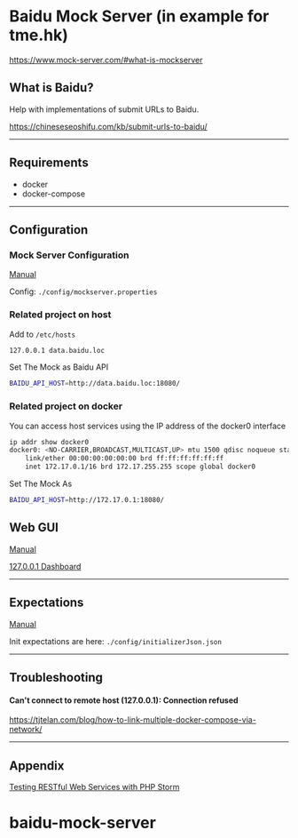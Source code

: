 # Baidu Mock Server (in example for tme.hk)

https://www.mock-server.com/#what-is-mockserver

## What is Baidu?

Help with implementations of submit URLs to Baidu.

https://chineseseoshifu.com/kb/submit-urls-to-baidu/

---

## Requirements 

* docker 
* docker-compose

---

## Configuration

### Mock Server Configuration

[Manual](https://www.mock-server.com/mock_server/configuration_properties.html)

Config: `./config/mockserver.properties`

### Related project on host

Add to `/etc/hosts`

```bash
127.0.0.1 data.baidu.loc
```

Set The Mock as Baidu API 

```bash
BAIDU_API_HOST=http://data.baidu.loc:18080/
```

### Related project on docker

You can access host services using the IP address of the docker0 interface

```bash
ip addr show docker0
docker0: <NO-CARRIER,BROADCAST,MULTICAST,UP> mtu 1500 qdisc noqueue state DOWN group default 
    link/ether 00:00:00:00:00:00 brd ff:ff:ff:ff:ff:ff
    inet 172.17.0.1/16 brd 172.17.255.255 scope global docker0
```

Set The Mock As

```bash
BAIDU_API_HOST=http://172.17.0.1:18080/
```

## Web GUI

[Manual](https://www.mock-server.com/mock_server/mockserver_ui.html)

[127.0.0.1 Dashboard](http://localhost:18080/mockserver/dashboard)

---

## Expectations

[Manual](https://www.mock-server.com/mock_server/initializing_expectations.html#expectation_initializer_json)

Init expectations are here: `./config/initializerJson.json`

---

## Troubleshooting

#### Can't connect to remote host (127.0.0.1): Connection refused 

https://tjtelan.com/blog/how-to-link-multiple-docker-compose-via-network/

---

## Appendix

[Testing RESTful Web Services with PHP Storm](https://www.jetbrains.com/help/phpstorm/http-client-in-product-code-editor.html)
# baidu-mock-server
